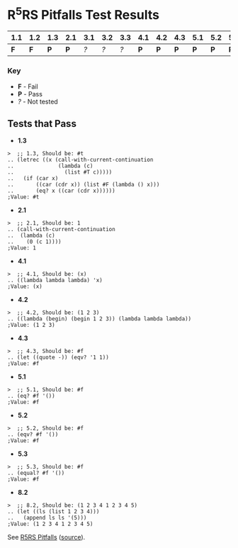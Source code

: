 # R<sup>5</sup>RS Pitfalls Test Results #

| **1.1** | **1.2** | **1.3** | **2.1** | **3.1** | **3.2** | **3.3** | **4.1** | **4.2** | **4.3** | **5.1** | **5.2** | **5.3** | **6.1** | **7.1** | **7.2** | **7.3** | **7.4** | **8.1** | **8.2** |
|:--------|:--------|:--------|:--------|:--------|:--------|:--------|:--------|:--------|:--------|:--------|:--------|:--------|:--------|:--------|:--------|:--------|:--------|:--------|:--------|
| **F** | **F** | **P** | **P** | _?_ | _?_ | _?_ | **P** | **P** | **P** | **P** | **P** | **P** | _?_ | _?_ | _?_ | _?_ | _?_ | _?_ | **P** |

### Key ###

  * **F**  -  Fail
  * **P**  -  Pass
  * _?_  -  Not tested

## Tests that Pass ##

  * **1.3**
```
>  ;; 1.3, Should be: #t
.. (letrec ((x (call-with-current-continuation
..              (lambda (c)
..                (list #T c)))))
..   (if (car x)
..       ((car (cdr x)) (list #F (lambda () x)))
..       (eq? x ((car (cdr x))))))
;Value: #t   
```
  * **2.1**
```
>  ;; 2.1, Should be: 1
.. (call-with-current-continuation
..  (lambda (c)
..    (0 (c 1))))
;Value: 1
```
  * **4.1**
```
>  ;; 4.1, Should be: (x)
.. ((lambda lambda lambda) 'x)
;Value: (x)
```
  * **4.2**
```
>  ;; 4.2, Should be: (1 2 3)
.. ((lambda (begin) (begin 1 2 3)) (lambda lambda lambda))
;Value: (1 2 3)
```
  * **4.3**
```
>  ;; 4.3, Should be: #f
.. (let ((quote -)) (eqv? '1 1))
;Value: #f
```
  * **5.1**
```
>  ;; 5.1, Should be: #f
.. (eq? #f '())
;Value: #f
```
  * **5.2**
```
>  ;; 5.2, Should be: #f
.. (eqv? #f '())
;Value: #f
```
  * **5.3**
```
>  ;; 5.3, Should be: #f
.. (equal? #f '())
;Value: #f
```
  * **8.2**
```
>  ;; 8.2, Should be: (1 2 3 4 1 2 3 4 5)
.. (let ((ls (list 1 2 3 4)))
..   (append ls ls '(5)))
;Value: (1 2 3 4 1 2 3 4 5)
```

See [R5RS Pitfalls](http://sisc-scheme.org/r5rs_pitfall.php) ([source](http://sisc-scheme.org/r5rs_pitfall.scm)).